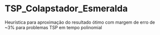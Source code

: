 # TSP_Colapstador_Esmeralda
Heurística para aproximação do resultado ótimo com margem de erro de ~3% para problemas TSP em tempo polinomial
